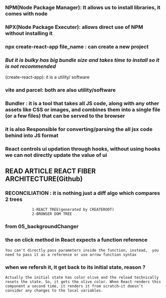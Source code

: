 ### NPM(Node Package Manager): It allows us to install libraries, it comes with node 

### NPX(Node Package Executer): allows direct use of NPM without installing it 

### npx create-react-app file_name : can create a new project 
### *But it is bulky has big bundle size and takes time to install so it is not recommended*
(create-react-app): it is a utility/ software 

### vite and parcel: both are also utility/software 

### Bundler : it is a tool that takes all JS code, along with any other assets like CSS or images, and combines them into a single file (or a few files) that can be served to the browser 
### it is also Responsible for converting/parsing the all jsx code behind into JS format 

### React controls ui updation through hooks, without using hooks we can not directly update the value of ui 

## READ ARTICLE REACT FIBER ARCHITECTURE(Github)

### RECONCILIATION : it is nothing just a diff algo which compares 2 trees  
                1-REACT TREE(generated by CREATEROOT)
                2-BROWSER DOM TREE

### from 05_backgroundChanger

### the on click method in React expects a function reference
` You can't directly pass parameters inside the function, instead, 
you need to pass it as a reference or use arrow function syntax `

### when we refersh it, it get back to its initial state, reason ?
`Actually the initial state has color olive and the reload technically 
resets the state. So, it gets the olive color.
When React renders this component a second time, it renders it from scratch—it doesn’t consider any changes to the local variables.`
